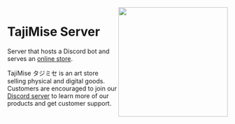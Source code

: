 <img src="https://user-images.githubusercontent.com/86002969/173041557-0a1e9fc7-1c9d-4e4a-b8ff-2457f7ecc955.png" align="right" height="250px" />

# TajiMise Server

Server that hosts a Discord bot and serves an [online store](https://store.tajimise.repl.co/).

TajiMise タジミセ is an art store selling physical and digital goods. Customers are encouraged to join our [Discord server](https://discord.gg/dKNrYTeFcv) to learn more of our products and get customer support.
